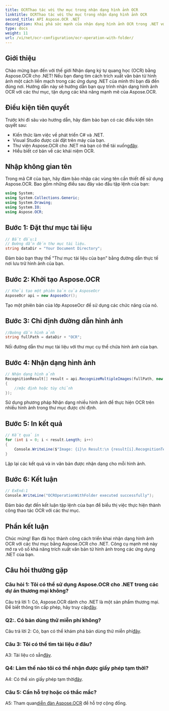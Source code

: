 ```yaml
---
title: OCRThao tác với thư mục trong nhận dạng hình ảnh OCR
linktitle: OCRThao tác với thư mục trong nhận dạng hình ảnh OCR
second_title: API Aspose.OCR .NET
description: Khai phá sức mạnh của nhận dạng hình ảnh OCR trong .NET với Aspose.OCR. Trích xuất văn bản dễ dàng từ hình ảnh.
type: docs
weight: 11
url: /vi/net/ocr-configuration/ocr-operation-with-folder/
---
```

## Giới thiệu

Chào mừng bạn đến với thế giới Nhận dạng ký tự quang học (OCR) bằng Aspose.OCR cho .NET! Nếu bạn đang tìm cách trích xuất văn bản từ hình ảnh một cách liền mạch trong các ứng dụng .NET của mình thì bạn đã đến đúng nơi. Hướng dẫn này sẽ hướng dẫn bạn quy trình nhận dạng hình ảnh OCR với các thư mục, tận dụng các khả năng mạnh mẽ của Aspose.OCR.

## Điều kiện tiên quyết

Trước khi đi sâu vào hướng dẫn, hãy đảm bảo bạn có các điều kiện tiên quyết sau:

- Kiến thức làm việc về phát triển C# và .NET.
- Visual Studio được cài đặt trên máy của bạn.
-  Thư viện Aspose.OCR cho .NET mà bạn có thể tải xuống[đây](https://releases.aspose.com/ocr/net/).
- Hiểu biết cơ bản về các khái niệm OCR.

## Nhập không gian tên

Trong mã C# của bạn, hãy đảm bảo nhập các vùng tên cần thiết để sử dụng Aspose.OCR. Bao gồm những điều sau đây vào đầu tập lệnh của bạn:

```csharp
using System;
using System.Collections.Generic;
using System.Drawing;
using System.IO;
using Aspose.OCR;
```

## Bước 1: Đặt thư mục tài liệu

```csharp
// Bắt đầu:1
// Đường dẫn đến thư mục tài liệu.
string dataDir = "Your Document Directory";
```

Đảm bảo bạn thay thế "Thư mục tài liệu của bạn" bằng đường dẫn thực tế nơi lưu trữ hình ảnh của bạn.

## Bước 2: Khởi tạo Aspose.OCR

```csharp
// Khởi tạo một phiên bản của AsposeOcr
AsposeOcr api = new AsposeOcr();
```

Tạo một phiên bản của lớp AsposeOcr để sử dụng các chức năng của nó.

## Bước 3: Chỉ định đường dẫn hình ảnh

```csharp
//Đường dẫn hình ảnh
string fullPath = dataDir + "OCR";
```

Nối đường dẫn thư mục tài liệu với thư mục cụ thể chứa hình ảnh của bạn.

## Bước 4: Nhận dạng hình ảnh

```csharp
// Nhận dạng hình ảnh
RecognitionResult[] result = api.RecognizeMultipleImages(fullPath, new RecognitionSettings
{
    //mặc định hoặc tùy chỉnh
});
```

Sử dụng phương pháp Nhận dạng nhiều hình ảnh để thực hiện OCR trên nhiều hình ảnh trong thư mục được chỉ định.

## Bước 5: In kết quả

```csharp
// Kết quả in
for (int i = 0; i < result.Length; i++)
{
    Console.WriteLine($"Image: {i}\n Result:\n {result[i].RecognitionText}");
}
```

Lặp lại các kết quả và in văn bản được nhận dạng cho mỗi hình ảnh.

## Bước 6: Kết luận

```csharp
// ExEnd:1
Console.WriteLine("OCROperationWithFolder executed successfully");
```

Đảm bảo đạt đến kết luận tập lệnh của bạn để biểu thị việc thực hiện thành công thao tác OCR với các thư mục.

## Phần kết luận

Chúc mừng! Bạn đã học thành công cách triển khai nhận dạng hình ảnh OCR với các thư mục bằng Aspose.OCR cho .NET. Công cụ mạnh mẽ này mở ra vô số khả năng trích xuất văn bản từ hình ảnh trong các ứng dụng .NET của bạn.

## Câu hỏi thường gặp

### Câu hỏi 1: Tôi có thể sử dụng Aspose.OCR cho .NET trong các dự án thương mại không?

 Câu trả lời 1: Có, Aspose.OCR dành cho .NET là một sản phẩm thương mại. Để biết thông tin cấp phép, hãy truy cập[đây](https://purchase.aspose.com/buy).

### Q2:. Có bản dùng thử miễn phí không?

 Câu trả lời 2: Có, bạn có thể khám phá bản dùng thử miễn phí[đây](https://releases.aspose.com/).

### Câu 3: Tôi có thể tìm tài liệu ở đâu?

 A3: Tài liệu có sẵn[đây](https://reference.aspose.com/ocr/net/).

### Q4: Làm thế nào tôi có thể nhận được giấy phép tạm thời?

 A4: Có thể xin giấy phép tạm thời[đây](https://purchase.aspose.com/temporary-license/).

### Câu 5: Cần hỗ trợ hoặc có thắc mắc?

 A5: Tham quan[diễn đàn Aspose.OCR](https://forum.aspose.com/c/ocr/16) để hỗ trợ cộng đồng.